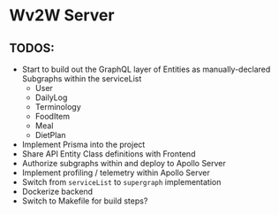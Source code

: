 # Wv2W Server



## TODOS:

* Start to build out the GraphQL layer of Entities as manually-declared Subgraphs within the serviceList
  * User
  * DailyLog
  * Terminology
  * FoodItem
  * Meal
  * DietPlan
* Implement Prisma into the project
* Share API Entity Class definitions with Frontend
* Authorize subgraphs within and deploy to Apollo Server
* Implement profiling / telemetry within Apollo Server
* Switch from `serviceList` to `supergraph` implementation
* Dockerize backend
* Switch to Makefile for build steps?
